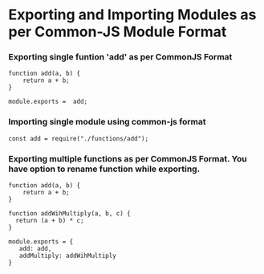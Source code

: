 # Exporting and Importing Modules as per Common-JS Module Format

### Exporting single funtion 'add' as per CommonJS Format
```
function add(a, b) {
    return a + b;
}

module.exports =  add;
```

### Importing single module using common-js format
```
const add = require("./functions/add");
```

### Exporting multiple functions as per CommonJS Format. You have option to rename function while exporting.
```
function add(a, b) {
    return a + b;
}

function addWihMultiply(a, b, c) {
  return (a + b) * c;
}

module.exports = {
   add: add,
   addMultiply: addWihMultiply
}
```